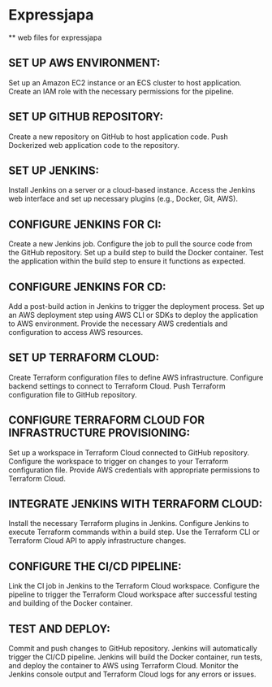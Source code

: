 # Expressjapa
 ** web files for expressjapa

## SET UP AWS ENVIRONMENT:
Set up an Amazon EC2 instance or an ECS cluster to host application.
Create an IAM role with the necessary permissions for the pipeline.

## SET UP GITHUB REPOSITORY:
Create a new repository on GitHub to host application code.
Push Dockerized web application code to the repository.

## SET UP JENKINS:
Install Jenkins on a server or a cloud-based instance.
Access the Jenkins web interface and set up necessary plugins (e.g., Docker, Git, AWS).

## CONFIGURE JENKINS FOR CI:
Create a new Jenkins job.
Configure the job to pull the source code from the GitHub repository.
Set up a build step to build the Docker container.
Test the application within the build step to ensure it functions as expected.

## CONFIGURE JENKINS FOR CD:
Add a post-build action in Jenkins to trigger the deployment process.
Set up an AWS deployment step using AWS CLI or SDKs to deploy the application to AWS environment.
Provide the necessary AWS credentials and configuration to access AWS resources.

## SET UP TERRAFORM CLOUD:
Create Terraform configuration files to define AWS infrastructure.
Configure backend settings to connect to Terraform Cloud.
Push Terraform configuration file to GitHub repository.

## CONFIGURE TERRAFORM CLOUD FOR INFRASTRUCTURE PROVISIONING:
Set up a workspace in Terraform Cloud connected to GitHub repository.
Configure the workspace to trigger on changes to your Terraform configuration file.
Provide AWS credentials with appropriate permissions to Terraform Cloud.

## INTEGRATE JENKINS WITH TERRAFORM CLOUD:
Install the necessary Terraform plugins in Jenkins.
Configure Jenkins to execute Terraform commands within a build step.
Use the Terraform CLI or Terraform Cloud API to apply infrastructure changes.

## CONFIGURE THE CI/CD PIPELINE:
Link the CI job in Jenkins to the Terraform Cloud workspace.
Configure the pipeline to trigger the Terraform Cloud workspace after successful testing and building of the Docker container.

## TEST AND DEPLOY:
Commit and push changes to GitHub repository.
Jenkins will automatically trigger the CI/CD pipeline.
Jenkins will build the Docker container, run tests, and deploy the container to AWS using Terraform Cloud.
Monitor the Jenkins console output and Terraform Cloud logs for any errors or issues.